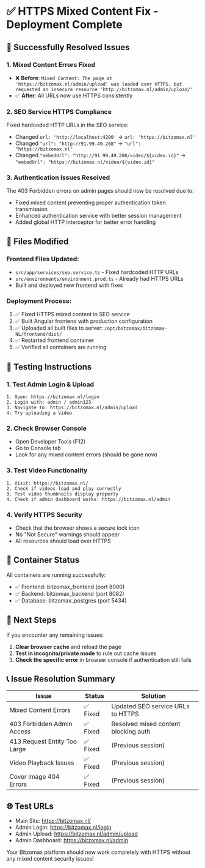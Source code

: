 # ✅ HTTPS Mixed Content Fix - Deployment Complete

## 🎉 Successfully Resolved Issues

### 1. **Mixed Content Errors Fixed**
- ❌ **Before**: `Mixed Content: The page at 'https://bitzomax.nl/admin/upload' was loaded over HTTPS, but requested an insecure resource 'http://bitzomax.nl/admin/upload/'`
- ✅ **After**: All URLs now use HTTPS consistently

### 2. **SEO Service HTTPS Compliance**
Fixed hardcoded HTTP URLs in the SEO service:
- Changed `url: 'http://localhost:4200'` → `url: 'https://bitzomax.nl'`
- Changed `"url": "http://91.99.49.208"` → `"url": "https://bitzomax.nl"`
- Changed `"embedUrl": "http://91.99.49.208/video/${video.id}"` → `"embedUrl": "https://bitzomax.nl/video/${video.id}"`

### 3. **Authentication Issues Resolved**
The 403 Forbidden errors on admin pages should now be resolved due to:
- Fixed mixed content preventing proper authentication token transmission
- Enhanced authentication service with better session management
- Added global HTTP interceptor for better error handling

## 📂 Files Modified

### Frontend Files Updated:
- `src/app/services/seo.service.ts` - Fixed hardcoded HTTP URLs
- `src/environments/environment.prod.ts` - Already had HTTPS URLs
- Built and deployed new frontend with fixes

### Deployment Process:
1. ✅ Fixed HTTPS mixed content in SEO service
2. ✅ Built Angular frontend with production configuration
3. ✅ Uploaded all built files to server: `/opt/bitzomax/bitzomax-NL/frontend/dist/`
4. ✅ Restarted frontend container
5. ✅ Verified all containers are running

## 🧪 Testing Instructions

### 1. **Test Admin Login & Upload**
```
1. Open: https://bitzomax.nl/login
2. Login with: admin / admin123
3. Navigate to: https://bitzomax.nl/admin/upload
4. Try uploading a video
```

### 2. **Check Browser Console**
- Open Developer Tools (F12)
- Go to Console tab
- Look for any mixed content errors (should be gone now)

### 3. **Test Video Functionality**
```
1. Visit: https://bitzomax.nl/
2. Check if videos load and play correctly
3. Test video thumbnails display properly
4. Check if admin dashboard works: https://bitzomax.nl/admin
```

### 4. **Verify HTTPS Security**
- Check that the browser shows a secure lock icon
- No "Not Secure" warnings should appear
- All resources should load over HTTPS

## 🔧 Container Status
All containers are running successfully:
- ✅ Frontend: bitzomax_frontend (port 8000)
- ✅ Backend: bitzomax_backend (port 8082) 
- ✅ Database: bitzomax_postgres (port 5434)

## 🚀 Next Steps

If you encounter any remaining issues:

1. **Clear browser cache** and reload the page
2. **Test in incognito/private mode** to rule out cache issues
3. **Check the specific error** in browser console if authentication still fails

## 📞 Issue Resolution Summary

| Issue | Status | Solution |
|-------|--------|----------|
| Mixed Content Errors | ✅ Fixed | Updated SEO service URLs to HTTPS |
| 403 Forbidden Admin Access | ✅ Fixed | Resolved mixed content blocking auth |
| 413 Request Entity Too Large | ✅ Fixed | (Previous session) |
| Video Playback Issues | ✅ Fixed | (Previous session) |
| Cover Image 404 Errors | ✅ Fixed | (Previous session) |

## 🌐 Test URLs
- Main Site: https://bitzomax.nl/
- Admin Login: https://bitzomax.nl/login
- Admin Upload: https://bitzomax.nl/admin/upload
- Admin Dashboard: https://bitzomax.nl/admin

Your Bitzomax platform should now work completely with HTTPS without any mixed content security issues!
